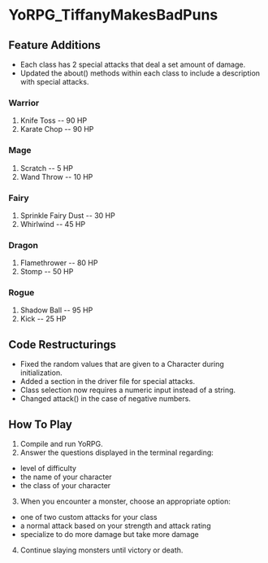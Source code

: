 # YoRPG_TiffanyMakesBadPuns
## Feature Additions

* Each class has 2 special attacks that deal a set amount of damage. 
* Updated the about() methods within each class to include a description with special attacks.

### Warrior
1. Knife Toss -- 90 HP
2. Karate Chop -- 90 HP

### Mage
1. Scratch -- 5 HP
2. Wand Throw -- 10 HP

### Fairy
1. Sprinkle Fairy Dust -- 30 HP
2. Whirlwind -- 45 HP

### Dragon
1. Flamethrower -- 80 HP
2. Stomp -- 50 HP

### Rogue
1. Shadow Ball -- 95 HP
2. Kick -- 25 HP

## Code Restructurings
* Fixed the random values that are given to a Character during initialization.
* Added a section in the driver file for special attacks.
* Class selection now requires a numeric input instead of a string.
* Changed attack() in the case of negative numbers. 

## How To Play
1. Compile and run YoRPG.
2. Answer the questions displayed in the terminal regarding:
* level of difficulty
* the name of your character
* the class of your character
3. When you encounter a monster, choose an appropriate option:
* one of two custom attacks for your class
* a normal attack based on your strength and attack rating
* specialize to do more damage but take more damage
4. Continue slaying monsters until victory or death.

